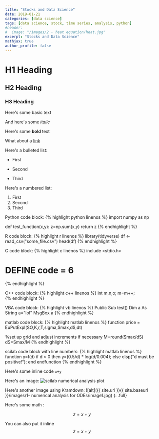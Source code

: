 ```yaml
---
title: "Stocks and Data Science"
date: 2019-01-21
categories: [data science]
tags: [data science, stock, time series, analysis, python]
#header:
#  image: "/images/2 - heat equation/heat.jpg"
excerpt: "Stocks and Data Science"
mathjax: true
author_profile: false
---
```


# H1 Heading

## H2 Heading

### H3 Heading

Here's some basic text

And here's some *italic*

Here's some **bold** text

What about a [link](https://github.com/kboct)

Here's a bulleted list:
* First
+ Second
- Third


Here's a numbered list:
1. First
2. Second
3. Third

Python code block:
{% highlight python linenos %}
import numpy as np

def test_function(x,y):
  z=np.sum(x,y)
return z
{% endhighlight %}

R code block:
{% highlight r linenos %}
library(tidyverse)
df <- read_csv("some_file.csv")
head(df)
{% endhighlight %}

C code block:
{% highlight c linenos %}
include <stdio.h>
# DEFINE code = 6
{% endhighlight %}

C++ code block:
{% highlight c++ linenos %}
int m,n,o;
m=m++;  
{% endhighlight %}

VBA code block:
{% highlight vb linenos %}
Public Sub test()
Dim a As String
a="lol"
MsgBox a
{% endhighlight %}

matlab code block:
{% highlight matlab linenos %}
function price = EuPutExpl(SO,K,r,T,sigma,Smax,dS,dt)

%set up grid and adjust increments if necessary
M=round(Smax/dS)
dS=Smax/M
{% endhighlight %}

scilab code block with line numbers:
{% highlight matlab linenos %}
function y=I(d)
    if d > 0 then
        y=(0.5/d) * log(d/0.004);
    else
        disp("d must be positive!");
    end
endfunction
{% endhighlight %}

Here's some inline code `x+y`

Here's an image:
<img src="{{ site.url }}{{ site.baseurl }}/images/1- numerical analysis for ODEs/image1.jpg" alt="scilab numerical analysis plot" class="full">


Here's another image using Kramdown:
![alt]({{ site.url }}{{ site.baseurl }}/images/1- numerical analysis for ODEs/image1.jpg)
{: .full}

Here's some math :

$$z=x+y$$

You can also put it inline $$z=x+y$$
